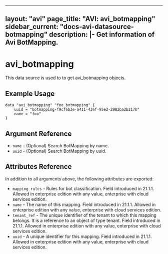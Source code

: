 <!--
    Copyright 2021 VMware, Inc.
    SPDX-License-Identifier: Mozilla Public License 2.0
-->
---
layout: "avi"
page_title: "AVI: avi_botmapping"
sidebar_current: "docs-avi-datasource-botmapping"
description: |-
  Get information of Avi BotMapping.
---

# avi_botmapping

This data source is used to to get avi_botmapping objects.

## Example Usage

```hcl
data "avi_botmapping" "foo_botmapping" {
    uuid = "botmapping-f9cf6b3e-a411-436f-95e2-2982ba2b217b"
    name = "foo"
}
```

## Argument Reference

* `name` - (Optional) Search BotMapping by name.
* `uuid` - (Optional) Search BotMapping by uuid.

## Attributes Reference

In addition to all arguments above, the following attributes are exported:

* `mapping_rules` - Rules for bot classification. Field introduced in 21.1.1. Allowed in enterprise edition with any value, enterprise with cloud services edition.
* `name` - The name of this mapping. Field introduced in 21.1.1. Allowed in enterprise edition with any value, enterprise with cloud services edition.
* `tenant_ref` - The unique identifier of the tenant to which this mapping belongs. It is a reference to an object of type tenant. Field introduced in 21.1.1. Allowed in enterprise edition with any value, enterprise with cloud services edition.
* `uuid` - A unique identifier for this mapping. Field introduced in 21.1.1. Allowed in enterprise edition with any value, enterprise with cloud services edition.


